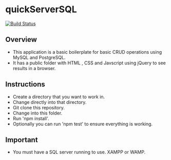 # quickServerSQL

[![Build Status](https://travis-ci.org/Dameon1/quickServerSQL.svg?branch=master)](https://travis-ci.org/Dameon1/quickServerSQL)

## Overview
- This application is a basic boilerplate for basic CRUD operations using MySQL and PostgreSQL.
- It has a public folder with HTML , CSS and Javscript using jQuery to see results in a browser.

## Instructions
- Create a directory that you want to work in.
- Change directly into that directory.
- Git clone this repository.
- Change into this folder.
- Run 'npm install'.
- Optionally you can run 'npm test' to ensure everything is working.

## Important
- You must have a SQL server running to use. XAMPP or WAMP.